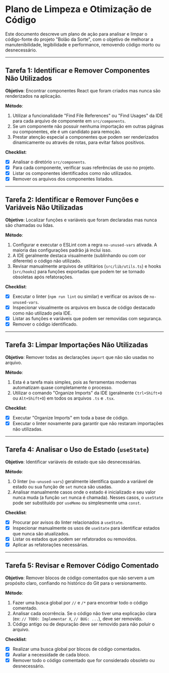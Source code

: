 # Plano de Limpeza e Otimização de Código

Este documento descreve um plano de ação para analisar e limpar o código-fonte do projeto "Bolão da Sorte", com o objetivo de melhorar a manutenibilidade, legibilidade e performance, removendo código morto ou desnecessário.

---

## Tarefa 1: Identificar e Remover Componentes Não Utilizados

**Objetivo**: Encontrar componentes React que foram criados mas nunca são renderizados na aplicação.

**Método**:
1.  Utilizar a funcionalidade "Find File References" ou "Find Usages" da IDE para cada arquivo de componente em `src/components`.
2.  Se um componente não possuir nenhuma importação em outras páginas ou componentes, ele é um candidato para remoção.
3.  Prestar atenção especial a componentes que podem ser renderizados dinamicamente ou através de rotas, para evitar falsos positivos.

**Checklist**:
-   [x] Analisar o diretório `src/components`.
-   [x] Para cada componente, verificar suas referências de uso no projeto.
-   [x] Listar os componentes identificados como não utilizados.
-   [x] Remover os arquivos dos componentes listados.

---

## Tarefa 2: Identificar e Remover Funções e Variáveis Não Utilizadas

**Objetivo**: Localizar funções e variáveis que foram declaradas mas nunca são chamadas ou lidas.

**Método**:
1.  Configurar e executar o ESLint com a regra `no-unused-vars` ativada. A maioria das configurações padrão já inclui isso.
2.  A IDE geralmente destaca visualmente (sublinhando ou com cor diferente) o código não utilizado.
3.  Revisar manualmente arquivos de utilitários (`src/lib/utils.ts`) e hooks (`src/hooks`) para funções exportadas que podem ter se tornado obsoletas após refatorações.

**Checklist**:
-   [x] Executar o linter (`npm run lint` ou similar) e verificar os avisos de `no-unused-vars`.
-   [x] Inspecionar visualmente os arquivos em busca de código destacado como não utilizado pela IDE.
-   [x] Listar as funções e variáveis que podem ser removidas com segurança.
-   [x] Remover o código identificado.

---

## Tarefa 3: Limpar Importações Não Utilizadas

**Objetivo**: Remover todas as declarações `import` que não são usadas no arquivo.

**Método**:
1.  Esta é a tarefa mais simples, pois as ferramentas modernas automatizam quase completamente o processo.
2.  Utilizar o comando "Organize Imports" da IDE (geralmente `Ctrl+Shift+O` ou `Alt+Shift+O`) em todos os arquivos `.ts` e `.tsx`.

**Checklist**:
-   [x] Executar "Organize Imports" em toda a base de código.
-   [x] Executar o linter novamente para garantir que não restaram importações não utilizadas.

---

## Tarefa 4: Analisar o Uso de Estado (`useState`)

**Objetivo**: Identificar variáveis de estado que são desnecessárias.

**Método**:
1.  O linter (`no-unused-vars`) geralmente identifica quando a variável de estado ou sua função de `set` nunca são usadas.
2.  Analisar manualmente casos onde o estado é inicializado e seu valor nunca muda (a função `set` nunca é chamada). Nesses casos, o `useState` pode ser substituído por `useMemo` ou simplesmente uma `const`.

**Checklist**:
-   [x] Procurar por avisos do linter relacionados a `useState`.
-   [x] Inspecionar manualmente os usos de `useState` para identificar estados que nunca são atualizados.
-   [x] Listar os estados que podem ser refatorados ou removidos.
-   [x] Aplicar as refatorações necessárias.

---

## Tarefa 5: Revisar e Remover Código Comentado

**Objetivo**: Remover blocos de código comentados que não servem a um propósito claro, confiando no histórico do Git para o versionamento.

**Método**:
1.  Fazer uma busca global por `//` e `/*` para encontrar todo o código comentado.
2.  Analisar cada ocorrência. Se o código não tiver uma explicação clara (ex: `// TODO: Implementar X`, `// BUG: ...`), deve ser removido.
3.  Código antigo ou de depuração deve ser removido para não poluir o arquivo.

**Checklist**:
-   [x] Realizar uma busca global por blocos de código comentados.
-   [x] Avaliar a necessidade de cada bloco.
-   [x] Remover todo o código comentado que for considerado obsoleto ou desnecessário.
